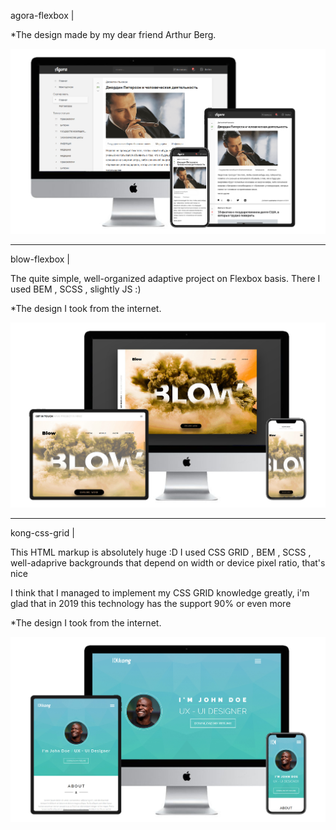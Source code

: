 agora-flexbox |

*The design made by my dear friend Arthur Berg. 

![Screenshot](agora-flexbox.png)

---------------------

blow-flexbox |

The quite simple, well-organized adaptive project on Flexbox basis. There I used BEM , SCSS , slightly JS :) 

*The design I took from the internet. 

![Screenshot](blow-flexbox.jpg)

---------------------

kong-css-grid |

This HTML markup is absolutely huge :D I used CSS GRID , BEM , SCSS , well-adaprive backgrounds that depend on width or device pixel ratio, that's nice

I think that I managed to implement my CSS GRID knowledge greatly, i'm glad that in 2019 this technology has the support 90% or even more

*The design I took from the internet.

![Screenshot](kong-css-grid.jpg)



